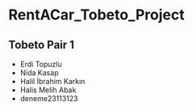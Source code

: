 # RentACar_Tobeto_Project

## Tobeto Pair 1

- Erdi Topuzlu
- Nida Kasap
- Halil İbrahim Karkın
- Halis Melih Abak
- deneme23113123

